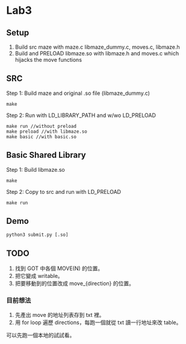 # Lab3
## Setup
1. Build src maze with maze.c libmaze_dummy.c, moves.c, libmaze.h
2. Build and PRELOAD libmaze.so with libmaze.h and moves.c which hijacks the move functions

## SRC
Step 1: Build maze and original .so file (libmaze_dummy.c)
```
make
```
Step 2: Run with LD_LIBRARY_PATH and w/wo LD_PRELOAD
```
make run //without preload
make preload //with libmaze.so
make basic //with basic.so
```

## Basic Shared Library
Step 1: Build libmaze.so
```
make
```
Step 2: Copy to src and run with LD_PRELOAD
```
make run
```

## Demo
```
python3 submit.py [.so]
```

## TODO
1. 找到 GOT 中各個 MOVE(N) 的位置。
2. 把它變成 writable。
3. 把要移動到的位置改成 move_{direction} 的位置。

### 目前想法
1. 先產出 move 的地址列表存到 txt 裡。
2. 用 for loop 遍歷 directions，每跑一個就從 txt 讀一行地址來改 table。

可以先跑一個本地的試試看。